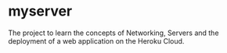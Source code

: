 # myserver

The project to learn the concepts of Networking, Servers and the deployment of a web application on the Heroku Cloud.
